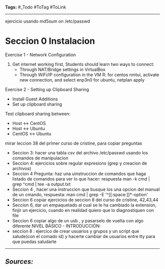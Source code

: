 **Tags:** #_Todo
#ToTag #ToLink 
- - -

ejercicio usando md5sum on /etc/passwd

# Seccion 0 Instalacion

Exercise 1 - Network Configuration
1. Get internet working first,  Students should learn two ways to connect:
   - Through NAT/Bridge settings in VirtualBox
   - Through WiFi/IP configuration in the VM
R: for centos nmtui, activate new connection, and select enp3n0
for ubuntu, netplan apply 

Exercise 2 - Setting up Clipboard Sharing
   - Install Guest Additions
   - Set up clipboard sharing

Test clipboard sharing between:
   - Host ↔ CentOS
   - Host ↔ Ubuntu 
   - CentOS ↔ Ubuntu


mirar leccion 38 del primer curso de cristine, para copiar preguntas


- Seccion 3: hacer una tabla csv del archivo /etc/passwd usando los comandos de manipulacion
- Seccion 4: ejercicios sobre regular expresions (grep y creacion de archivos)
- Seccion 4 Pregunta: haz una uinstruccion de comandos que haga listado de comandos para ver lo que hacer: respuesta man -k cmd | grep \^cmd |  tee -a output.txt
- Seccion 4 , hacer una instruccion que busque los una opcion del manual de un cmando, respuesta: man cmd | grep -E '^\[\[:space:]]*-option'
- Seccion 6  copiar ejercicios de seccion 8 del curso de cristine, 42,43,44
- Seccion 6, dar un empaquetado al cual se le ha cambiado la extension, finjir un ejercicio, cuando en realidad quiero que lo diagnostiquen con file
- Seccion 6 copiar algo de un usb , y pasarselo de vuelta con algo diferente
NIVEL BÁSICO - INTRODUCCIÓN:
- seccion 8 : ejercico de crear usuarios y grupos y un script que salude(con el comado id) y hacerte cambiar de usuarios entre tty para que puedas saludarte

- - - 
## ***Sources:***